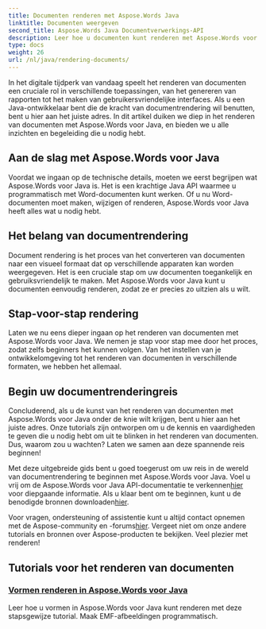 ```yaml
---
title: Documenten renderen met Aspose.Words Java
linktitle: Documenten weergeven
second_title: Aspose.Words Java Documentverwerkings-API
description: Leer hoe u documenten kunt renderen met Aspose.Words voor Java in deze uitgebreide tutorial. Krijg stapsgewijze begeleiding, tips en voorbeelden voor efficiënte documentrendering.
type: docs
weight: 26
url: /nl/java/rendering-documents/
---
```


In het digitale tijdperk van vandaag speelt het renderen van documenten een cruciale rol in verschillende toepassingen, van het genereren van rapporten tot het maken van gebruikersvriendelijke interfaces. Als u een Java-ontwikkelaar bent die de kracht van documentrendering wil benutten, bent u hier aan het juiste adres. In dit artikel duiken we diep in het renderen van documenten met Aspose.Words voor Java, en bieden we u alle inzichten en begeleiding die u nodig hebt.

## Aan de slag met Aspose.Words voor Java

Voordat we ingaan op de technische details, moeten we eerst begrijpen wat Aspose.Words voor Java is. Het is een krachtige Java API waarmee u programmatisch met Word-documenten kunt werken. Of u nu Word-documenten moet maken, wijzigen of renderen, Aspose.Words voor Java heeft alles wat u nodig hebt.

## Het belang van documentrendering

Document rendering is het proces van het converteren van documenten naar een visueel formaat dat op verschillende apparaten kan worden weergegeven. Het is een cruciale stap om uw documenten toegankelijk en gebruiksvriendelijk te maken. Met Aspose.Words voor Java kunt u documenten eenvoudig renderen, zodat ze er precies zo uitzien als u wilt.

## Stap-voor-stap rendering

Laten we nu eens dieper ingaan op het renderen van documenten met Aspose.Words voor Java. We nemen je stap voor stap mee door het proces, zodat zelfs beginners het kunnen volgen. Van het instellen van je ontwikkelomgeving tot het renderen van documenten in verschillende formaten, we hebben het allemaal.

## Begin uw documentrenderingreis

Concluderend, als u de kunst van het renderen van documenten met Aspose.Words voor Java onder de knie wilt krijgen, bent u hier aan het juiste adres. Onze tutorials zijn ontworpen om u de kennis en vaardigheden te geven die u nodig hebt om uit te blinken in het renderen van documenten. Dus, waarom zou u wachten? Laten we samen aan deze spannende reis beginnen!

 Met deze uitgebreide gids bent u goed toegerust om uw reis in de wereld van documentrendering te beginnen met Aspose.Words voor Java. Voel u vrij om de Aspose.Words voor Java API-documentatie te verkennen[hier](https://reference.aspose.com/words/java/) voor diepgaande informatie. Als u klaar bent om te beginnen, kunt u de benodigde bronnen downloaden[hier](https://releases.aspose.com/words/java/).

 Voor vragen, ondersteuning of assistentie kunt u altijd contact opnemen met de Aspose-community en -forums[hier](https://forum.aspose.com/). Vergeet niet om onze andere tutorials en bronnen over Aspose-producten te bekijken. Veel plezier met renderen!

## Tutorials voor het renderen van documenten
### [Vormen renderen in Aspose.Words voor Java](./rendering-shapes/)
Leer hoe u vormen in Aspose.Words voor Java kunt renderen met deze stapsgewijze tutorial. Maak EMF-afbeeldingen programmatisch.